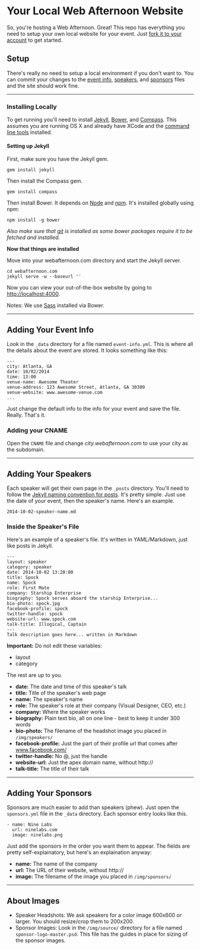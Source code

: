 # Your Local Web Afternoon Website

So, you're hosting a Web Afternoon. Great! This repo has everything you need to setup your own local website for your event. Just [fork it to your account](https://help.github.com/articles/fork-a-repo) to get started.


## Setup
There's really no need to setup a local environment if you don't want to. You can commit your changes to the [event info](#adding-your-event-info), [speakers](#adding-your-speakers), and [sponsors](#adding-your-sponsors) files and the site should work fine.

---

### Installing Locally
To get running you'll need to install [Jekyll](http://jekyllrb.com/), [Bower](http://bower.io/), and [Compass](http://compass-style.org/). This assumes you are running OS X and already have XCode and the [command line tools](http://stackoverflow.com/questions/9329243/xcode-4-4-and-later-install-command-line-tools) installed.

#### Setting up Jekyll

First, make sure you have the Jekyll gem.

    gem install jekyll

Then install the Compass gem.

    gem install compass

Then install Bower. It depends on [Node](http://nodejs.org/) and [npm](http://npmjs.org/). It's installed globally using npm:

    npm install -g bower

*Also make sure that [git](http://git-scm.com/) is installed as some bower packages require it to be fetched and installed.*

**Now that things are installed**

Move into your webafternoon.com directory and start the Jekyll server.

    cd webafternoon.com
    jekyll serve -w --baseurl ''

Now you can view your out-of-the-box website by going to [http://localhost:4000](http://localhost:4000).

Notes: We use [Sass](http://sass-lang.com/) installed via Bower.

---

## Adding Your Event Info

Look in the `_data` directory for a file named `event-info.yml`. This is where all the details about the event are stored. It looks something like this:

    ---
    city: Atlanta, GA
    date: 10/02/2014
    time: 13:00
    venue-name: Awesome Theater
    venue-address: 123 Awesome Street, Atlanta, GA 30309
    venue-website: www.awesome-venue.com
    ...

Just change the default info to the info for your event and save the file. Really. That's it.

### Adding your CNAME

Open the `CNAME` file and change *city.webafternoon.com* to use your city as the subdomain.

---

## Adding Your Speakers

Each speaker will get their own page in the `_posts` directory. You'll need to follow the [Jekyll naming convention for posts](http://jekyllrb.com/docs/posts/). It's pretty simple. Just use the date of your event, then the speaker's name. Here's an example.

    2014-10-02-speaker-name.md

### Inside the Speaker's File

Here's an example of a speaker's file. It's written in YAML/Markdown, just like posts in Jekyll.

    ---
    layout: speaker
    category: speaker
    date: 2014-10-02 13:20:00
    title: Spock
    name: Spock
    role: First Mate
    company: Starship Enterprise
    biography: Spock serves aboard the starship Enterprise...
    bio-photo: spock.jpg
    facebook-profile: spock
    twitter-handle: spock
    website-url: www.spock.com
    talk-title: Illogical, Captain
    ---
    Talk description goes here... written in Markdown

**Important:** Do not edit these variables:
- layout
- category

The rest are up to you.
- **date:** The date and time of this speaker's talk
- **title:** Title of the speaker's web page
- **name:** The speaker's name
- **role:** The speaker's role at their company (Visual Designer, CEO, etc.)
- **company:** Where the speaker works
- **biography:** Plain text bio, all on one line - best to keep it under 300 words
- **bio-photo:** The filename of the headshot image you placed in `/img/speakers/`
- **facebook-profile:** Just the part of their profile url that comes after www.facebook.com/
- **twitter-handle:** No @, just the handle
- **website-url:** Just the apex domain name, without http://
- **talk-title:** The title of their talk
---

## Adding Your Sponsors

Sponsors are much easier to add than speakers (phew). Just open the `sponsors.yml` file in the `_data` directory. Each sponsor entry looks like this.

    - name: Nine Labs
      url: ninelabs.com
      image: ninelabs.png

Just add the sponsors in the order you want them to appear. The fields are pretty self-explainatory, but here's an explaination anyway:

- **name:** The name of the company
- **url:** The URL of their website, without http://
- **image:** The filename of the image you placed in `/img/sponsors/`

---

## About Images

- Speaker Headshots: We ask speakers for a color image 600x600 or larger. You should resize/crop them to 200x200.
- Sponsor Images: Look in the `/img/source/` directory for a file named `sponsor-logo-master.psd`. This file has the guides in place for sizing of the sponsor images.
